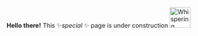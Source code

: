 <div data-view-component="true" class="js-personal flash my-3 d-flex clearfix">
        <p>
          <strong>Hello there!</strong>
          This ✨<em>special</em> ✨ page is under construction 
          <img alt="Whispering..." style="margin-top: -10px" class="mr-3" src="https://github.githubassets.com/images/mona-whisper.gif" width="48" height="48">
        </p>  
</div>
